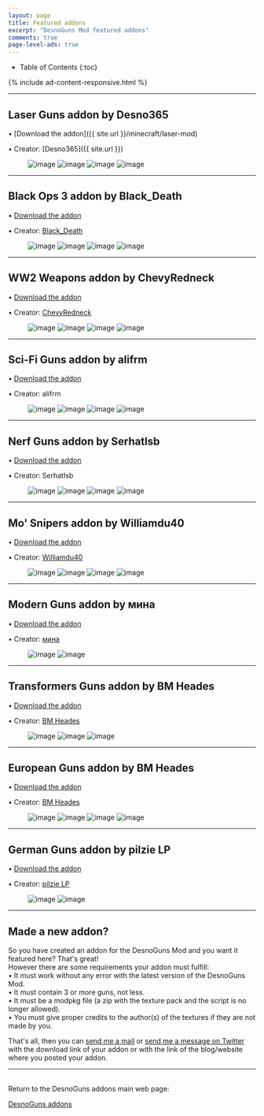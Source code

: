 ```yaml
---
layout: page
title: Featured addons
excerpt: "DesnoGuns Mod featured addons"
comments: true
page-level-ads: true
---
```


* Table of Contents
{:toc}

{% include ad-content-responsive.html %}

---

## Laser Guns addon by Desno365

• [Download the addon]({{ site.url }}/minecraft/laser-mod)

• Creator: [Desno365]({{ site.url }})

<figure class="half">
	<img src="{{ site.url }}/minecraft/laser-mod/images/laser-bazooka.jpeg" alt="image">
	<img src="{{ site.url }}/minecraft/laser-mod/images/laser-gun.jpeg" alt="image">
	<img src="{{ site.url }}/minecraft/laser-mod/images/laser-rail-gun.jpeg" alt="image">
	<img src="{{ site.url }}/minecraft/laser-mod/images/laser-guns-creative.jpeg" alt="image">
</figure>

---

## Black Ops 3 addon by Black_Death

• [Download the addon](http://www.minecraftforum.net/forums/minecraft-pocket-edition/mcpe-mods-tools/2625220-addon-black-ops-3-desnoguns-addon-bo3-guns-in)

• Creator: [Black_Death](https://twitter.com/Black_DeathPE)

<figure class="half">
	<img src="http://i.imgur.com/yg7UjWZ.png" alt="image">
	<img src="http://i.imgur.com/3RwDy3o.png" alt="image">
	<img src="http://i.imgur.com/cTsRoEk.png" alt="image">
	<img src="http://i.imgur.com/N4yUFw4.png" alt="image">
</figure>

---

## WW2 Weapons addon by ChevyRedneck

• [Download the addon](http://www.mediafire.com/download/kf89ajozxj1wrfh/WW2+Weapons+Addon+v.1.5+by+ChevyRedneck.modpkg)

• Creator: [ChevyRedneck](https://twitter.com/ChevyRedneck554)

<figure class="half">
	<img src="http://i.imgur.com/wnIAmSz.png" alt="image">
	<img src="http://i.imgur.com/hnef5KT.jpg" alt="image">
	<img src="http://i.imgur.com/GGKivYL.jpg" alt="image">
	<img src="http://i.imgur.com/803FyRx.jpg" alt="image">
</figure>

---

## Sci-Fi Guns addon by alifrm

• [Download the addon](https://www.dropbox.com/s/tx2nkpqmq1swl24/Sci-Fi_Guns_Addon_by_alifrm%5B2%5D.modpkg?dl=0)

• Creator: alifrm

<figure class="half">
	<img src="http://i.imgur.com/Mp7fIbf.png" alt="image">
	<img src="http://i.imgur.com/y9gJ2ZV.png" alt="image">
	<img src="http://i.imgur.com/vbXVTdE.png" alt="image">
	<img src="http://i.imgur.com/VNNa2uu.png" alt="image">
</figure>

---

## Nerf Guns addon by SerhatIsb

• [Download the addon](https://www.dropbox.com/s/hszr9bksta7g151/Nerf%20Guns%20Addon%20for%20Desnoguns%20Ver%200.25.modpkg?dl=1)

• Creator: SerhatIsb

<figure class="half">
	<img src="http://i.imgur.com/3Vds4cX.png" alt="image">
	<img src="http://i.imgur.com/a1j1jVy.png" alt="image">
	<img src="http://i.imgur.com/34Yi3Hu.png" alt="image">
	<img src="http://i.imgur.com/ztKPoAO.jpg" alt="image">
</figure>

---

## Mo' Snipers addon by Williamdu40

• [Download the addon](http://www.mediafire.com/download/tt5f585e709v6at/Mo%27+Snipers+add-on.modpkg)

• Creator: [Williamdu40](https://twitter.com/Williamdu40)

<figure class="half">
	<img src="http://i.imgur.com/cR94Vmg.jpg" alt="image">
	<img src="http://i.imgur.com/hPQAcwH.jpg" alt="image">
	<img src="http://i.imgur.com/DLOWGqn.jpg" alt="image">
	<img src="http://i.imgur.com/8Wh2idr.jpg" alt="image">
</figure>

---

## Modern Guns addon by мина

• [Download the addon](http://www.mediafire.com/download/qm8z1str843miy4/Modern+guns+v1.0.modpkg)

• Creator: [мина](https://twitter.com/llovelihanshu)

<figure class="half">
	<img src="http://i.imgur.com/ZUMQEP5.jpg" alt="image">
	<img src="http://i.imgur.com/x3VWCBF.jpg" alt="image">
</figure>

---

## Transformers Guns addon by BM Heades

• [Download the addon](http://hmcpemods.blogspot.it/2016/04/transformee-guns-addon-v1beta-for.html?m=1)

• Creator: [BM Heades](https://twitter.com/bm_heades)

<figure class="half">
	<img src="http://i.imgur.com/ekA7kH1.jpg" alt="image">
	<img src="http://i.imgur.com/CaahBym.jpg" alt="image">
	<img src="http://i.imgur.com/7XdDsur.jpg" alt="image">
</figure>

---

## European Guns addon by BM Heades

• [Download the addon](http://hmcpemods.blogspot.it/2016/04/european-gun-addon-v3-for-desnogun-mod.html?m=1)

• Creator: [BM Heades](https://twitter.com/bm_heades)

<figure class="half">
	<img src="http://i.imgur.com/7eRx95c.jpg" alt="image">
	<img src="http://i.imgur.com/LOT9SX5.jpg" alt="image">
	<img src="http://i.imgur.com/xW5aDRh.jpg" alt="image">
	<img src="http://i.imgur.com/NisfA2C.jpg" alt="image">
</figure>

---

## German Guns addon by pilzie LP

• [Download the addon](http://mcpeuniverse.com/mods/germanguns-addon-for-desnoguns/)

• Creator: [pilzie LP](https://twitter.com/pilzieLP)

<figure class="half">
	<img src="http://i.imgur.com/LJivqfF.png" alt="image">
	<img src="http://i.imgur.com/DRSXxem.jpg" alt="image">
</figure>

---

## Made a new addon?

So you have created an addon for the DesnoGuns Mod and you want it featured here? That's great!<br>
However there are some requirements your addon must fulfill:<br>
• It must work without any error with the latest version of the DesnoGuns Mod.<br>
• It must contain 3 or more guns, not less.<br>
• It must be a modpkg file (a zip with the texture pack and the script is no longer allowed).<br>
• You must give proper credits to the author(s) of the textures if they are not made by you.

That's all, then you can <a href="mailto:{{ site.owner.email }}" title="Send a mail to {{ site.owner.name}}" target="_blank">send me a mail</a> or [send me a message on Twitter](https://twitter.com/desno365) with the download link of your addon or with the link of the blog/website where you posted your addon.

---

<br>Return to the DesnoGuns addons main web page:

<div markdown="0"><a href="{{ site.url }}/minecraft/desnoguns-mod/addons" class="btn">DesnoGuns addons</a></div>
